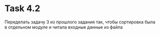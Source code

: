 # Task 4.2
Переделать задачу 3 из прошлого задания так, чтобы сортировка была в отдельном модуле и читала входные данные из файла
